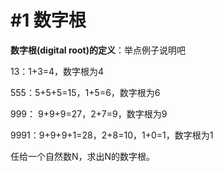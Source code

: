 # #1 数字根

**数字根(digital root)的定义**：举点例子说明吧

13：1+3=4，数字根为4

555：5+5+5=15，1+5=6，数字根为6

999： 9+9+9=27，2+7=9，数字根为9 

9991：9+9+9+1=28，2+8=10，1+0=1，数字根为1

任给一个自然数N，求出N的数字根。